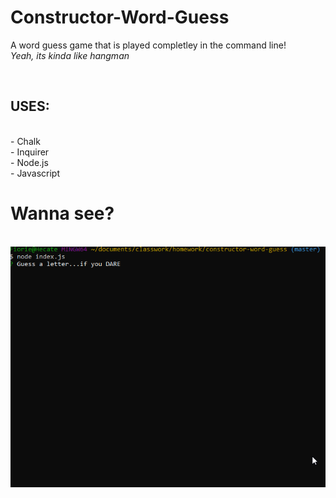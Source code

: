 # Constructor-Word-Guess

A word guess game that is played completley in the command line! <br>
<i>Yeah, its kinda like hangman</i><br>

<br>
<h2>USES:</h2><br>
- Chalk <br>
- Inquirer <br>
- Node.js <br>
- Javascript <br>
<h1>
Wanna see? </h1><br>
<img src="./fix.gif">
